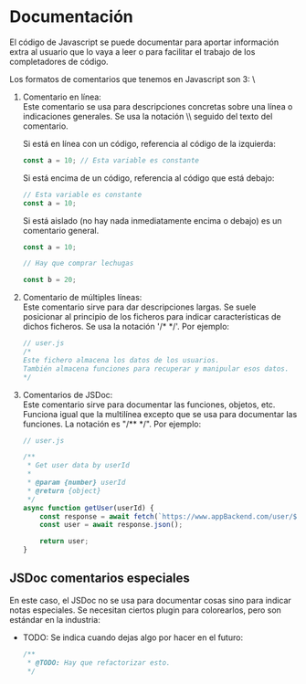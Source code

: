 # Documentación
El código de Javascript se puede documentar para aportar información extra al usuario que lo vaya a leer o para facilitar el trabajo de los completadores de código.

Los formatos de comentarios que tenemos en Javascript son 3: \
1. Comentario en línea: \
    Este comentario se usa para descripciones concretas sobre una línea o indicaciones generales. Se usa la notación \\\\ seguido del texto del comentario.

    Si está en línea con un código, referencia al código de la izquierda:
    ```js
    const a = 10; // Esta variable es constante
    ```

    Si está encima de un código, referencia al código que está debajo:
    ```js
    // Esta variable es constante
    const a = 10;
    ```

    Si está aislado (no hay nada inmediatamente encima o debajo) es un comentario general.
    ```js
    const a = 10;

    // Hay que comprar lechugas

    const b = 20;
    ```
2. Comentario de múltiples líneas: \
    Este comentario sirve para dar descripciones largas. Se suele posicionar al principio de los ficheros para indicar características de dichos ficheros. Se usa la notación '/* */'. Por ejemplo:
    ```js
    // user.js
    /*
    Este fichero almacena los datos de los usuarios.
    También almacena funciones para recuperar y manipular esos datos.
    */
    ```
3. Comentarios de JSDoc:\
    Este comentario sirve para documentar las funciones, objetos, etc. Funciona igual que la multilínea excepto que se usa para documentar las funciones. La notación es "/** */". Por ejemplo:
    ```js
    // user.js

    /**
     * Get user data by userId
     *
     * @param {number} userId
     * @return {object}
     */
    async function getUser(userId) {
        const response = await fetch(`https://www.appBackend.com/user/${userId}`);
        const user = await response.json();

        return user;
    }
    ```

## JSDoc comentarios especiales
En este caso, el JSDoc no se usa para documentar cosas sino para indicar notas especiales. Se necesitan ciertos plugin para colorearlos, pero son estándar en la industria:
* TODO: Se indica cuando dejas algo por hacer en el futuro:
    ```js
    /**
     * @TODO: Hay que refactorizar esto.
     */
    ```
